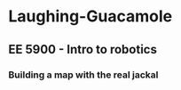 # Laughing-Guacamole </br>
## EE 5900 - Intro to robotics </br>
### Building a map with the real jackal 
